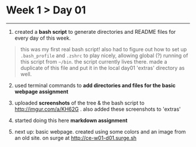 # Week 1 > Day 01

----

1. created a **bash script** to generate directories and README files for every day of this week.

 > this was my first real bash script! also had to figure out how to set up `.bash_profile` and `.zshrc` to play nicely, allowing global (?) running of this script from `~/bin`. the script currently lives there. made a duplicate of this file and put it in the local day01 'extras' directory as well.

2. used terminal commands to **add directories and files for the basic webpage assignment**

3. uploaded **screenshots** of the tree & the bash script to http://imgur.com/a/KH62G . also added these screenshots to 'extras'

4. started doing this here **markdown assignment**

5. next up: basic webpage. created using some colors and an image from an old site. on surge at http://ce-w01-d01.surge.sh
